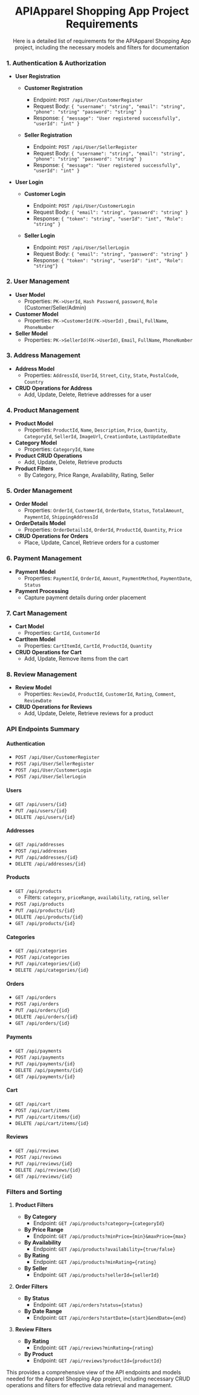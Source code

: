                      
<h1 align="center" style="font-weight: bold;">APIApparel Shopping App Project Requirements</h1>


<p align="center">Here is a detailed list of requirements for the APIApparel Shopping App project, including the necessary models and filters for documentation

### 1. **Authentication & Authorization**
   - **User Registration**
     - **Customer Registration** 
         - Endpoint: `POST /api/User/CustomerRegister`
         - Request Body: `{ "username": "string", "email": "string", "phone": "string" "password": "string" }`
         - Response: `{ "message": "User registered successfully", "userId": "int" }`
      
     - **Seller Registration** 
         - Endpoint: `POST /api/User/SellerRegister`
         - Request Body: `{ "username": "string", "email": "string", "phone": "string" "password": "string" }`
         - Response: `{ "message": "User registered successfully", "userId": "int" }`

   - **User Login**
     - **Customer Login** 
         - Endpoint: `POST /api/User/CustomerLogin`
         - Request Body: `{ "email": "string", "password": "string" }`
         - Response: `{ "token": "string", "userId": "int", "Role": "string" }`
      
     - **Seller Login** 
         - Endpoint: `POST /api/User/SellerLogin`
         - Request Body: `{ "email": "string", "password": "string" }`
         - Response: `{ "token": "string", "userId": "int", "Role": "string"}`

### 2. **User Management**
   - **User Model**
     - Properties: `PK->UserId`, `Hash Password`, `password`, `Role` (Customer/Seller/Admin)
   - **Customer Model**
     - Properties: `PK->CustomerId(FK->UserId)` , `Email`, `FullName`, `PhoneNumber`
   - **Seller Model**
     - Properties: `PK->SellerId(FK->UserId)`, `Email`, `FullName`, `PhoneNumber`

### 3. **Address Management**
   - **Address Model**
     - Properties: `AddressId`, `UserId`, `Street`, `City`, `State`, `PostalCode`, `Country`
   - **CRUD Operations for Address**
     - Add, Update, Delete, Retrieve addresses for a user

### 4. **Product Management**
   - **Product Model**
     - Properties: `ProductId`, `Name`, `Description`, `Price`, `Quantity`, `CategoryId`, `SellerId`, `ImageUrl`, `CreationDate`, `LastUpdatedDate`
   - **Category Model**
     - Properties: `CategoryId`, `Name`
   - **Product CRUD Operations**
     - Add, Update, Delete, Retrieve products
   - **Product Filters**
     - By Category, Price Range, Availability, Rating, Seller

### 5. **Order Management**
   - **Order Model**
     - Properties: `OrderId`, `CustomerId`, `OrderDate`, `Status`, `TotalAmount`, `PaymentId`, `ShippingAddressId`
   - **OrderDetails Model**
     - Properties: `OrderDetailsId`, `OrderId`, `ProductId`, `Quantity`, `Price`
   - **CRUD Operations for Orders**
     - Place, Update, Cancel, Retrieve orders for a customer

### 6. **Payment Management**
   - **Payment Model**
     - Properties: `PaymentId`, `OrderId`, `Amount`, `PaymentMethod`, `PaymentDate`, `Status`
   - **Payment Processing**
     - Capture payment details during order placement

### 7. **Cart Management**
   - **Cart Model**
     - Properties: `CartId`, `CustomerId`
   - **CartItem Model**
     - Properties: `CartItemId`, `CartId`, `ProductId`, `Quantity`
   - **CRUD Operations for Cart**
     - Add, Update, Remove items from the cart

### 8. **Review Management**
   - **Review Model**
     - Properties: `ReviewId`, `ProductId`, `CustomerId`, `Rating`, `Comment`, `ReviewDate`
   - **CRUD Operations for Reviews**
     - Add, Update, Delete, Retrieve reviews for a product

### API Endpoints Summary

#### Authentication
   -  `POST /api/User/CustomerRegister`
   -  `POST /api/User/SellerRegister`
   -  `POST /api/User/CustomerLogin`
   - `POST /api/User/SellerLogin`

#### Users
   - `GET /api/users/{id}`
   - `PUT /api/users/{id}`
   - `DELETE /api/users/{id}`

#### Addresses
   - `GET /api/addresses`
   - `POST /api/addresses`
   - `PUT /api/addresses/{id}`
   - `DELETE /api/addresses/{id}`

#### Products
   - `GET /api/products`
     - Filters: `category`, `priceRange`, `availability`, `rating`, `seller`
   - `POST /api/products`
   - `PUT /api/products/{id}`
   - `DELETE /api/products/{id}`
   - `GET /api/products/{id}`

#### Categories
   - `GET /api/categories`
   - `POST /api/categories`
   - `PUT /api/categories/{id}`
   - `DELETE /api/categories/{id}`

#### Orders
   - `GET /api/orders`
   - `POST /api/orders`
   - `PUT /api/orders/{id}`
   - `DELETE /api/orders/{id}`
   - `GET /api/orders/{id}`

#### Payments
   - `GET /api/payments`
   - `POST /api/payments`
   - `PUT /api/payments/{id}`
   - `DELETE /api/payments/{id}`
   - `GET /api/payments/{id}`

#### Cart
   - `GET /api/cart`
   - `POST /api/cart/items`
   - `PUT /api/cart/items/{id}`
   - `DELETE /api/cart/items/{id}`

#### Reviews
   - `GET /api/reviews`
   - `POST /api/reviews`
   - `PUT /api/reviews/{id}`
   - `DELETE /api/reviews/{id}`
   - `GET /api/reviews/{id}`

### Filters and Sorting

1. **Product Filters**
   - **By Category**
     - Endpoint: `GET /api/products?category={categoryId}`
   - **By Price Range**
     - Endpoint: `GET /api/products?minPrice={min}&maxPrice={max}`
   - **By Availability**
     - Endpoint: `GET /api/products?availability={true/false}`
   - **By Rating**
     - Endpoint: `GET /api/products?minRating={rating}`
   - **By Seller**
     - Endpoint: `GET /api/products?sellerId={sellerId}`

2. **Order Filters**
   - **By Status**
     - Endpoint: `GET /api/orders?status={status}`
   - **By Date Range**
     - Endpoint: `GET /api/orders?startDate={start}&endDate={end}`

3. **Review Filters**
   - **By Rating**
     - Endpoint: `GET /api/reviews?minRating={rating}`
   - **By Product**
     - Endpoint: `GET /api/reviews?productId={productId}`

This provides a comprehensive view of the API endpoints and models needed for the Apparel Shopping App project, including necessary CRUD operations and filters for effective data retrieval and management.</p>


